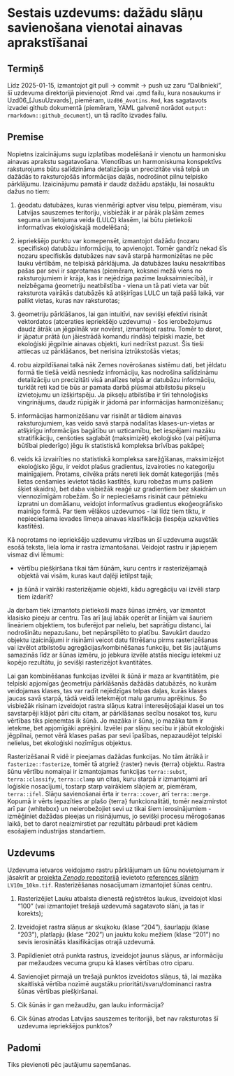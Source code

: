 Sestais uzdevums: dažādu slāņu savienošana vienotai ainavas
aprakstīšanai
================

## Termiņš

Līdz 2025-01-15, izmantojot git pull -\> commit -\> push uz zaru
“Dalibnieki”, šī uzdevuma direktorijā pievienojot .Rmd vai .qmd failu,
kura nosaukums ir Uzd06\_\[JusuUzvards\], piemēram, `Uzd06_Avotins.Rmd`,
kas sagatavots izvadei github dokumentā (piemēram, YAML galvenē norādot
`output: rmarkdown::github_document`), un tā radīto izvades failu.

## Premise

Nopietns izaicinājums sugu izplatības modelēšanā ir vienotu un
harmonisku ainavas aprakstu sagatavošana. Vienotības un harmoniskuma
konspektīvs raksturojums būtu salīdzināma detalizācija un precizitāte
visā telpā un dažādās to raksturojošās informācijas daļās, nodrošinot
pilnu telpisko pārklājumu. Izaicinājumu pamatā ir daudz dažādu apstākļu,
lai nosauktu dažus no tiem:

1.  ģeodatu datubāzes, kuras vienmērīgi aptver visu telpu, piemēram,
    visu Latvijas sauszemes teritoriju, visbiežāk ir ar pārāk plašām
    zemes seguma un lietojuma veida (LULC) klasēm, lai būtu pietiekoši
    informatīvas ekoloģiskajā modelēšanā;

2.  iepriekšējo punktu var komepensēt, izmantojot dažādu (nozaru
    specifisko) datubāzu informāciju, to apvienojot. Tomēr gandrīz nekad
    šīs nozaru specifiskās datubāzes nav savā starpā harmonizētas ne pēc
    lauku vērtībām, ne telpiskā pārklājuma. Ja datubāzes lauku
    nesakritības pašas par sevi ir saprotamas (piemēram, koksnei mežā
    viens no raksturojumiem ir krāja, kas ir nejēdzīga pazīme
    lauksaimniecībā), ir neizbēgama ģeometriju neatbilstība - viena un
    tā pati vieta var būt raksturota vairākās datubāzēs kā atšķirīgas
    LULC un tajā pašā laikā, var palikt vietas, kuras nav raksturotas;

3.  ģeometriju pārklāšanos, lai gan intuitīvi, nav sevišķi efektīvi
    risināt vektordatos (atceraties iepriekšējo uzdevumu) - šos
    ierobežojumus daudz ātrāk un jēgpilnāk var novērst, izmantojot
    rastru. Tomēr to darot, ir jāpatur prātā (un jāiestrādā komandu
    rindās) telpiski mazie, bet ekoloģiski jēgpilnie ainavas objekti,
    kuri nedrīkst pazust. Šis tieši attiecas uz pārklāšanos, bet
    nerisina iztrūkstošās vietas;

4.  robu aizpildīšanai talkā nāk Zemes novērošanas sistēmu dati, bet
    jēldatu formā tie tiešā veidā nesniedz infromāciju, kas nodrošina
    salīdzināmu detalizāciju un precizitāti visā analīzes telpā ar
    datubāzu informāciju, turklāt reti kad tie būs ar pamata darbā
    plūsmai atbilstošu pikseļu izvietojumu un izšķirtspēju. Ja pikseļu
    atbilstība ir tīri tehnoloģisks vingrinājums, daudz rūpīgāk ir
    jādomā par informācijas harmonizēšanu;

5.  informācijas harmonizēšanu var risināt ar tādiem ainavas
    raksturojumiem, kas veido savā starpā nodalītas klases-un-vietas ar
    atšķirīgu informācijas bagātību un uzticamību, bet iespējami mazāku
    stratifikāciju, cenšoties saglabāt (maksimizēt) ekoloģisko (vai
    pētījuma būtībai piederīgo) jēgu ik statistiskā kompleksa brīvības
    pakāpei;

6.  veids kā izvairīties no statistiskā kompleksa sarežģīšanas,
    maksimizējot ekoloģisko jēgu, ir veidot plašus gradientus,
    izvairoties no kategoriju mainīgajiem. Protams, cilvēka prāts nereti
    liek domāt kategorijās (mēs lietas cenšamies ievietot tādās
    kastītēs, kuru robežas mums pašiem šķiet skaidrs), bet daba
    visbiežāk reaģē uz gradientiem bez skaidrām un viennozīmīgām
    robežām. Šo ir nepieciešams risināt caur pētnieku izpratni un
    domāšanu, veidojot informatīvus gradientus ekoģeogrāfisko mainīgo
    formā. Par tiem vēlākos uzdevumos - lai līdz tiem tiktu, ir
    nepieciešama ievades līmeņa ainavas klasifikācija (iespēja
    uzkavēties kastītēs).

Kā noprotams no iepriekšējo uzdevumu virzības un šī uzdevuma augstāk
esošā teksta, liela loma ir rastra izmantošanai. Veidojot rastru ir
jāpieņem vismaz divi lēmumi:

- vērtību piešķiršana tikai tām šūnām, kuru centrs ir rasterizējamajā
  objektā vai visām, kuras kaut daļēji ietilpst tajā;

- ja šūnā ir vairāki rasterizējamie objekti, kādu agregāciju vai izvēli
  starp tiem izdarīt?

Ja darbam tiek izmantots pietiekoši mazs šūnas izmērs, var izmantot
klasisko pieeju ar centru. Tas arī ļauj labāk operēt ar līnijām vai
šauriem lineāriem objektiem, tos buferējot par nelielu, bet saprātīgu
distanci, lai nodrošinātu nepazušanu, bet nepārspīlēto to platību.
Savukārt daudzo objektu izaicinājumi ir risināmi veicot datu filtrēšanu
pirms rasterizēšanas vai izvēlot atbilstošu agregācijas/kombinēšanas
funkciju, bet šis jautājums samazinās līdz ar šūnas izmēru, jo jebkura
izvēle atstās niecīgu ietekmi uz kopējo rezultātu, jo sevišķi
rasterizējot kvantitātes.

Lai gan kombinēšanas funkcijas izvēlei ik šūnā ir maza ar kvantitātēm,
pie telpiski apjomīgas ģeometriju pārklāšanās dažādās datubāzēs, no
kurām veidojamas klases, tas var radīt nejēdzīgas telpas daļas, kurās
klases jaucas savā starpā, tādā veidā ietekmējot malu garumu aprēķinus.
Šo visbiežāk risinam izveidojot rastra slāņus katrai interesējošajai
klasei un tos savstarpēji klājot pāri citu citam, ar pārklāšanas secību
nosakot tos, kuru vērtības tiks pieņemtas ik šūnā. Jo mazāka ir šūna, jo
mazāka tam ir ietekme, bet apjomīgāki aprēķini. Izvēlei par slāņu secību
ir jābūt ekoloģiski jēgpilnai, ņemot vērā klases pašas par sevi
īpašības, nepazaudējot telpiski nelielus, bet ekoloģiski nozīmīgus
objektus.

Rasterizēšanai R vidē ir pieejamas dažādas funkcijas. No tām ātrākā ir
`fasterize::fasterize`, tomēr tā atgriež {raster} nevis {terra} objektu.
Rastra šūnu vērtību nomaiņai ir izmantojamas funkcijas `terra::subst`,
`terra::classify`, `terra::clamp` un citas, kuru starpā ir izmantojami
arī loģiskie nosacījumi, tostarp starp vairākiem slāņiem ar, piemēram,
`terra::ifel`. Slāņu savienošanai ērta ir `terra::cover`, arī
`terra::merge`. Kopumā ir vērts iepazīties ar plašo {terra}
funkcionalitāti, tomēr neaizmirstot arī par {whitebox} un neierobežojiet
sevi uz tikai šiem ierosinājumiem - izmēģiniet dažādas pieejas un
risinājumus, jo sevišķi procesu mērogošanas laikā, bet to darot
neaizmirstiet par rezultātu pārbaudi pret kādiem esošajiem industrijas
standartiem.

## Uzdevums

Uzdevuma ietvaros veidojamo rastru pārklājumam un šūnu novietojumam ir
jāsakrīt ar [projekta *Zenodo*
repozitorijā](https://zenodo.org/communities/hiqbiodiv/records?q=&l=list&p=1&s=10&sort=newest)
ievietoto [references slānim](https://zenodo.org/records/14497070)
`LV10m_10km.tif`. Rasterizēšanas nosacījumam izmantojiet šūnas centru.

1.  Rasterizējiet Lauku atbalsta dienestā reģistrētos laukus, izveidojot
    klasi “100” (vai izmantojiet trešajā uzdevumā sagatavoto slāni, ja
    tas ir korekts);

2.  Izveidojiet rastra slāņus ar skujkoku (klase “204”), šaurlapju
    (klase “203”), platlapju (klase “202”) un jauktu koku mežiem (klase
    “201”) no sevis ierosinātās klasifikācijas otrajā uzdevumā.

3.  Papildieniet otrā punkta rastrus, izveidojot jaunus slāņus, ar
    informāciju par mežaudzes vecuma grupu kā klases vērtības otro
    ciparu.

4.  Savienojiet pirmajā un trešajā punktos izveidotos slāņus, tā, lai
    mazāka skaitliskā vērtība nozīmē augstāku prioritāti/svaru/dominanci
    rastra šūnas vērtības piešķiršanai.

5.  Cik šūnās ir gan mežaudžu, gan lauku informācija?

6.  Cik šūnas atrodas Latvijas sauszemes teritorijā, bet nav raksturotas
    šī uzdevuma iepriekšējos punktos?

## Padomi

Tiks pievienoti pēc jautājumu saņemšanas.
